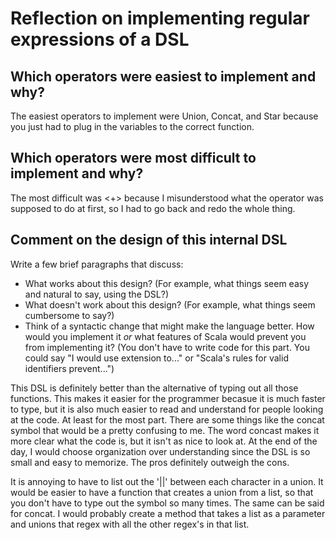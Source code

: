 # Reflection on implementing regular expressions of a DSL

## Which operators were easiest to implement and why?
The easiest operators to implement were Union, Concat, and Star because you just had to plug in the variables to the correct function. 

## Which operators were most difficult to implement and why?
The most difficult was <+> because I misunderstood what the operator was supposed to do at first, so I had to go back and redo the whole thing. 

## Comment on the design of this internal DSL

Write a few brief paragraphs that discuss:

- What works about this design? (For example, what things seem easy and
  natural to say, using the DSL?)
- What doesn't work about this design? (For example, what things seem
  cumbersome to say?)
- Think of a syntactic change that might make the language better. How would
  you implement it _or_ what features of Scala would prevent you from
  implementing it? (You don't have to write code for this part. You could say
  "I would use extension to..." or "Scala's rules for valid
  identifiers prevent...")

This DSL is definitely better than the alternative of typing out all those functions. This makes it easier for the programmer becasue it is much faster to type, but it is also much easier to read and understand for people looking at the code. At least for the most part. There are some things like the concat symbol that would be a pretty confusing to me. The word concast makes it more clear what the code is, but it isn't as nice to look at. At the end of the day, I would choose organization over understanding since the DSL is so small and easy to memorize. The pros definitely outweigh the cons. 

It is annoying to have to list out the '||' between each character in a union. It would be easier to have a function that creates a union from a list, so that you don't have to type out the symbol so many times. The same can be said for concat. I would probably create a method that takes a list as a parameter and unions that regex with all the other regex's in that list. 
